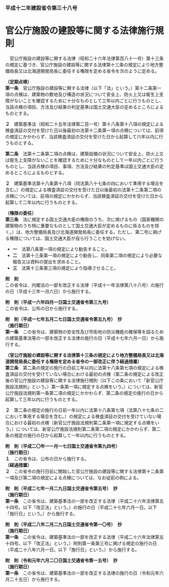 ### 平成十二年建設省令第三十八号  
# 官公庁施設の建設等に関する法律施行規則  
　官公庁施設の建設等に関する法律（昭和二十六年法律第百八十一号）第十三条の規定に基づき、官公庁施設の建設等に関する法律第十三条の規定により地方整備局長又は北海道開発局長に委任する権限を定める省令を次のように定める。  
  
**（定期点検）**  
**第一条**　官公庁施設の建設等に関する法律（以下「法」という。）第十二条第一項の点検は、建築物の敷地及び構造の状況について安全上、防火上又は衛生上支障がないことを確認するために十分なものとして三年以内ごとに行うものとし、当該点検の項目、方法及び結果の判定基準は国土交通大臣の定めるところによるものとする。  
  
**２**　建築基準法（昭和二十五年法律第二百一号）第十八条第十八項の規定による検査済証の交付を受けた日以後最初の法第十二条第一項の点検については、前項の規定にかかわらず、当該検査済証の交付を受けた日から起算して六年以内に行うものとする。  
  
**第二条**　法第十二条第二項の点検は、建築設備の状況について安全上、防火上又は衛生上支障がないことを確認するために十分なものとして一年以内ごとに行うものとし、当該点検の項目、事項、方法及び結果の判定基準は国土交通大臣の定めるところによるものとする。  
  
**２**　建築基準法第十八条第十八項（同法第八十七条の四において準用する場合を含む。）の規定による検査済証の交付を受けた日以後最初の法第十二条第二項の点検については、前項の規定にかかわらず、当該検査済証の交付を受けた日から起算して二年以内に行うものとする。  
  
**（権限の委任）**  
**第三条**　法に規定する国土交通大臣の権限のうち、次に掲げるもの（国家機関の建築物のうち特に重要なものとして国土交通大臣が定めるものに係るものを除く。）は、地方整備局長及び北海道開発局長に委任する。ただし、第二号に掲げる権限については、国土交通大臣が自ら行うことを妨げない。  
* **一**　法第八条第一項の規定により勧告すること。  
* **二**　法第十三条第一項の規定により勧告し、同条第二項の規定により必要な報告又は資料の提出を求めること。  
* **三**　法第十三条第三項の規定により指導させること。  
  
**附　則**  
この省令は、内閣法の一部を改正する法律（平成十一年法律第八十八号）の施行の日（平成十三年一月六日）から施行する。  
  
**附　則（平成一六年四月一日国土交通省令第三九号）**  
この省令は、公布の日から施行する。  
  
**附　則（平成一七年五月二七日国土交通省令第五九号）　抄**  
**（施行期日）**  
**第一条**　この省令は、建築物の安全性及び市街地の防災機能の確保等を図るための建築基準法等の一部を改正する法律の施行の日（平成十七年六月一日）から施行する。  
  
**（官公庁施設の建設等に関する法律第十三条の規定により地方整備局長又は北海道開発局長に委任する権限を定める省令の一部改正に伴う経過措置）**  
**第三条**　第二条の規定の施行の日前三年以内に法第十八条第七項の規定による検査済証の交付を受けていない場合における最初の点検（第二条の規定による改正後の官公庁施設の建設等に関する法律施行規則（以下この条において「新官公庁施設法規則」という。）第一条第一項に規定する点検をいう。）については、新官公庁施設法規則第一条第二項の規定にかかわらず、第二条の規定の施行の日から起算して三年以内に行うものとする。  
  
**２**　第二条の規定の施行の日前一年以内に法第十八条第七項（法第八十七条の二において準用する場合を含む。）の規定による検査済証の交付を受けていない場合における最初の点検（新官公庁施設法規則第二条第一項に規定する点検をいう。）については、新官公庁施設法規則第二条第二項の規定にかかわらず、第二条の規定の施行の日から起算して一年以内に行うものとする。  
  
**附　則（平成二〇年一一月一七日国土交通省令第九四号）**  
**（施行期日）**  
**１**　この省令は、公布の日から施行する。  
**（経過措置）**  
**２**　この省令の施行日前に開始した官公庁施設の建設等に関する法律第十二条第一項及び第二項の規定による点検については、なお従前の例による。  
  
**附　則（平成二七年一月二九日国土交通省令第五号）　抄**  
**（施行期日）**  
**第一条**　この省令は、建築基準法の一部を改正する法律（平成二十六年法律第五十四号。以下「改正法」という。）の施行の日（平成二十七年六月一日。以下「施行日」という。）から施行する。  
  
**附　則（平成二八年二月二九日国土交通省令第一〇号）　抄**  
**（施行期日）**  
**第一条**　この省令は、建築基準法の一部を改正する法律（平成二十六年法律第五十四号。以下「改正法」という。）附則第一条第三号に掲げる規定の施行の日（平成二十八年六月一日。以下「施行日」という。）から施行する。  
  
**附　則（令和元年六月二〇日国土交通省令第一五号）　抄**  
**（施行期日）**  
**第一条**　この省令は、建築基準法の一部を改正する法律の施行の日（令和元年六月二十五日）から施行する。  
  
